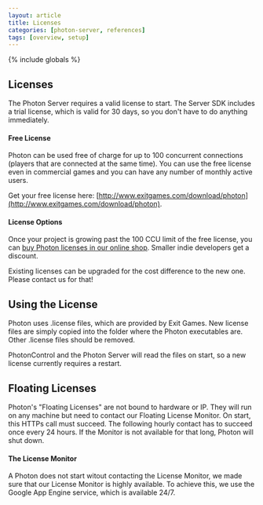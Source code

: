 ```yaml
---
layout: article
title: Licenses
categories: [photon-server, references]
tags: [overview, setup]
---
```

{% include globals %}

Licenses
--------

The Photon Server requires a valid license to start. The Server SDK
includes a trial license, which is valid for 30 days, so you don't have
to do anything immediately.

#### Free License

Photon can be used free of charge for up to 100 concurrent connections
(players that are connected at the same time). You can use the free
license even in commercial games and you can have any number of monthly
active users.

Get your free license here:
[http://www.exitgames.com/download/photon](http://www.exitgames.com/download/photon).

#### License Options

Once your project is growing past the 100 CCU limit of the free license,
you can [buy Photon licenses in our online
shop](http://shop.exitgames.com/). Smaller indie developers get a
discount.

Existing licenses can be upgraded for the cost difference to the new
one. Please contact us for that!

Using the License
-----------------

Photon uses .license files, which are provided by Exit Games. New
license files are simply copied into the folder where the Photon
executables are. Other .license files should be removed.

PhotonControl and the Photon Server will read the files on start, so a
new license currently requires a restart.

Floating Licenses
-----------------

Photon's "Floating Licenses" are not bound to hardware or IP. They will
run on any machine but need to contact our Floating License Monitor. On
start, this HTTPs call must succeed. The following hourly contact has to
succeed once every 24 hours. If the Monitor is not available for that
long, Photon will shut down.

#### The License Monitor

A Photon does not start witout contacting the License Monitor, we made
sure that our License Monitor is highly available. To achieve this, we
use the Google App Engine service, which is available 24/7.
